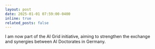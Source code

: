 ```yaml
---
layout: post
date: 2025-01-01 07:59:00-0400
inline: true
related_posts: false
---
```


I am now part of the AI Grid initiative, aiming to strengthen the exchange and synergies between AI Doctorates in Germany.
